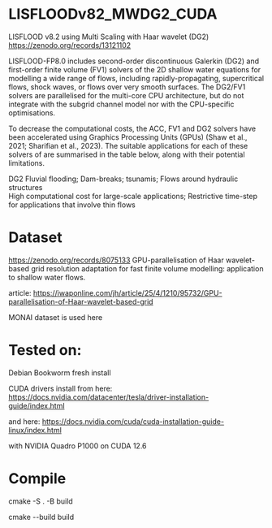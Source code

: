 # LISFLOODv82_MWDG2_CUDA
LISFLOOD v8.2 using Multi Scaling with Haar wavelet (DG2)
https://zenodo.org/records/13121102

LISFLOOD-FP8.0 includes second-order discontinuous Galerkin (DG2) and first-order finite volume (FV1) solvers of the 2D shallow water equations for modelling a wide range of flows, including rapidly-propagating, supercritical flows, shock waves, or flows over very smooth surfaces. The DG2/FV1 solvers are parallelised for the multi-core CPU architecture, but do not integrate with the subgrid channel model nor with the CPU-specific optimisations.

To decrease the computational costs, the ACC, FV1 and DG2 solvers have been accelerated using Graphics Processing Units (GPUs) (Shaw et al., 2021; Sharifian et al., 2023). The suitable applications for each of these solvers of are summarised in the table below, along with their potential limitations.


DG2 
Fluvial flooding; Dam-breaks; tsunamis; Flows around hydraulic structures	
High computational cost for large-scale applications; Restrictive time-step for applications that involve thin flows


# Dataset
https://zenodo.org/records/8075133
GPU-parallelisation of Haar wavelet-based grid resolution adaptation for fast finite volume modelling: application to shallow water flows.

article: https://iwaponline.com/jh/article/25/4/1210/95732/GPU-parallelisation-of-Haar-wavelet-based-grid

MONAI dataset is used here

# Tested on:

Debian Bookworm fresh install

CUDA drivers install from here: https://docs.nvidia.com/datacenter/tesla/driver-installation-guide/index.html

and here: https://docs.nvidia.com/cuda/cuda-installation-guide-linux/index.html

with NVIDIA Quadro P1000 on CUDA 12.6

# Compile

cmake -S . -B build 

cmake --build build

